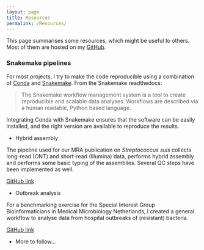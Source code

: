 ```yaml
---
layout: page
title: Resources
permalink: /Resources/
---
```


This page summarises some resources, which might be useful to others. Most of them are hosted on my [GitHub](https://github.com/boasvdp).

### Snakemake pipelines

For most projects, I try to make the code reproducible using a combination of [Conda](https://docs.conda.io/en/latest/) and [Snakemake](https://snakemake.readthedocs.io/en/stable/). From the Snakemake readthedocs:

> The Snakemake workflow management system is a tool to create reproducible and scalable data analyses. Workflows are described via a human readable, Python based language.

Integrating Conda with Snakemake ensures that the software can be easily installed, and the right version are available to reproduce the results.

- Hybrid assembly

The pipeline used for our MRA publication on *Streptococcus suis* collects long-read (ONT) and short-read (Illumina) data, performs hybrid assembly and performs some basic typing of the assemblies. Several QC steps have been implemented as well. 

[GitHub link](https://github.com/boasvdp/MRA_Streptococcus_suis)

- Outbreak analysis

For a benchmarking exercise for the Special Interest Group Bioinformaticians in Medical Microbiology Netherlands, I created a general workflow to analyse data from hospital outbreaks of (resistant) bacteria.

[GitHub link](https://github.com/boasvdp/benchmark_SIGNL)

- More to follow...
